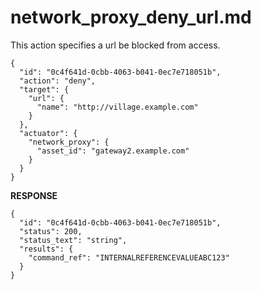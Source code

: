 
# network_proxy_deny_url.md

This action specifies a url be blocked from access.

```
{
  "id": "0c4f641d-0cbb-4063-b041-0ec7e718051b",
  "action": "deny",
  "target": {
    "url": {
      "name": "http://village.example.com"
    }
  },
  "actuator": {
    "network_proxy": {
      "asset_id": "gateway2.example.com"
    }
  }
}
```

**RESPONSE**

```
{
  "id": "0c4f641d-0cbb-4063-b041-0ec7e718051b",
  "status": 200,
  "status_text": "string",
  "results": {
    "command_ref": "INTERNALREFERENCEVALUEABC123"
  }
}
```
